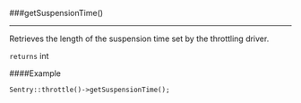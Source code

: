 <a id="getSuspensionTime"></a>
###getSuspensionTime()

----------

Retrieves the length of the suspension time set by the throttling driver.

`returns` int

####Example

	Sentry::throttle()->getSuspensionTime();